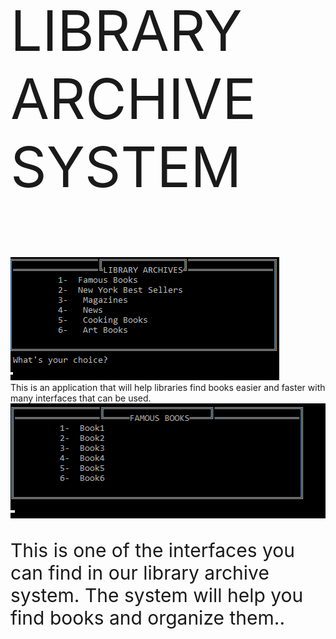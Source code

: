 <p style="font-size:90px"  style="color:red"> LIBRARY ARCHIVE SYSTEM</p> 

<img src="projeresimleri/Ekran görüntüsü 2024-03-10 111822.png">
<br>
This is an application that will help libraries find books easier and faster with many interfaces that can be used.



<img src="projeresimleri/Ekran görüntüsü 2024-03-10 111844.png">
<br>
<p style="font-size:30px">This is one of the interfaces you can find in our library archive system. The system will help you find books and organize them..</p>


